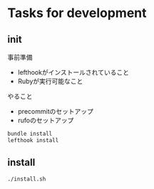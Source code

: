 # Tasks for development

## init

事前準備

- lefthookがインストールされていること
- Rubyが実行可能なこと

やること

- precommitのセットアップ
- rufoのセットアップ

```sh
bundle install
lefthook install
```

## install

```
./install.sh
```
